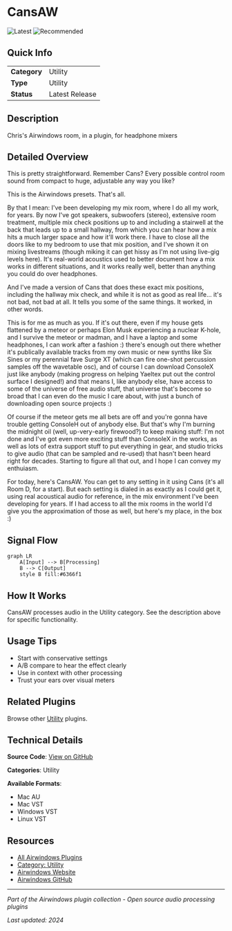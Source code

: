 # CansAW

![Latest](https://img.shields.io/badge/-Latest-10b981) ![Recommended](https://img.shields.io/badge/-Recommended-6366f1)

## Quick Info

| | |
|---|---|
| **Category** | Utility |
| **Type** | Utility |
| **Status** | Latest Release |

## Description

Chris's Airwindows room, in a plugin, for headphone mixers

## Detailed Overview

This is pretty straightforward. Remember Cans? Every possible control room sound from compact to huge, adjustable any way you like?

This is the Airwindows presets. That's all.

By that I mean: I've been developing my mix room, where I do all my work, for years. By now I've got speakers, subwoofers (stereo), extensive room treatment, multiple mix check positions up to and including a stairwell at the back that leads up to a small hallway, from which you can hear how a mix hits a much larger space and how it'll work there. I have to close all the doors like to my bedroom to use that mix position, and I've shown it on mixing livestreams (though miking it can get hissy as I'm not using live-gig levels here). It's real-world acoustics used to better document how a mix works in different situations, and it works really well, better than anything you could do over headphones.

And I've made a version of Cans that does these exact mix positions, including the hallway mix check, and while it is not as good as real life… it's not bad, not bad at all. It tells you some of the same things. It worked, in other words.

This is for me as much as you. If it's out there, even if my house gets flattened by a meteor or perhaps Elon Musk experiencing a nuclear K-hole, and I survive the meteor or madman, and I have a laptop and some headphones, I can work after a fashion :) there's enough out there whether it's publically available tracks from my own music or new synths like Six Sines or my perennial fave Surge XT (which can fire one-shot percussion samples off the wavetable osc), and of course I can download ConsoleX just like anybody (making progress on helping Yaeltex put out the control surface I designed!) and that means I, like anybody else, have access to some of the universe of free audio stuff, that universe that's become so broad that I can even do the music I care about, with just a bunch of downloading open source projects :)

Of course if the meteor gets me all bets are off and you're gonna have trouble getting ConsoleH out of anybody else. But that's why I'm burning the midnight oil (well, up-very-early firewood?) to keep making stuff: I'm not done and I've got even more exciting stuff than ConsoleX in the works, as well as lots of extra support stuff to put everything in gear, and studio tricks to give audio (that can be sampled and re-used) that hasn't been heard right for decades. Starting to figure all that out, and I hope I can convey my enthuiasm.

For today, here's CansAW. You can get to any setting in it using Cans (it's all Room D, for a start). But each setting is dialed in as exactly as I could get it, using real acoustical audio for reference, in the mix environment I've been developing for years. If I had access to all the mix rooms in the world I'd give you the approximation of those as well, but here's my place, in the box :)

## Signal Flow

```mermaid
graph LR
    A[Input] --> B[Processing]
    B --> C[Output]
    style B fill:#6366f1
```

## How It Works

CansAW processes audio in the Utility category. See the description above for specific functionality.

## Usage Tips

- Start with conservative settings
- A/B compare to hear the effect clearly
- Use in context with other processing
- Trust your ears over visual meters


## Related Plugins

Browse other [Utility](../categories/utility.md) plugins.


## Technical Details

**Source Code**: [View on GitHub](https://github.com/airwindows/airwindows/tree/master/plugins/LinuxVST/src/CansAW)

**Categories**: Utility

**Available Formats**:
- Mac AU
- Mac VST
- Windows VST
- Linux VST

## Resources

- [All Airwindows Plugins](../../README.md)
- [Category: Utility](../categories/utility.md)
- [Airwindows Website](https://www.airwindows.com)
- [Airwindows GitHub](https://github.com/airwindows/airwindows)

---

*Part of the Airwindows plugin collection - Open source audio processing plugins*

*Last updated: 2024*
